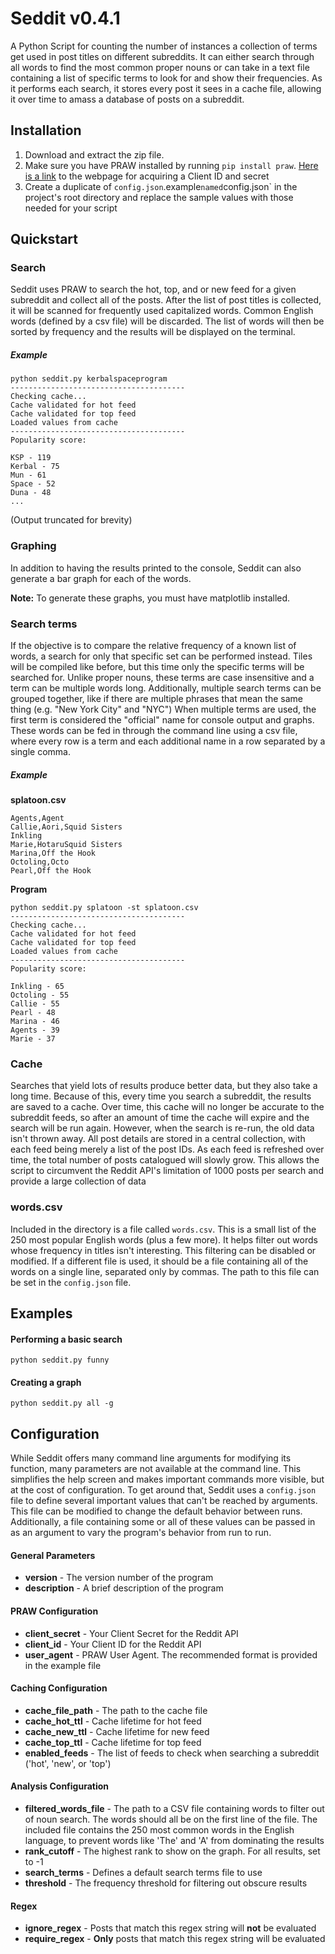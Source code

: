 # Seddit v0.4.1
A Python Script for counting the number of instances a collection of terms get used in post titles on different subreddits. 
It can either search through all words to find the most common proper nouns or can take in a text file containing a list of specific terms to look for and show their frequencies.
As it performs each search, it stores every post it sees in a cache file, allowing it over time to amass a database of posts on a subreddit.

## Installation

1. Download and extract the zip file.
2. Make sure you have PRAW installed by running `pip install praw`. [Here is a link](https://www.reddit.com/prefs/apps) to the webpage for acquiring a Client ID and secret
3. Create a duplicate of `config.json`.example` named `config.json` in the project's root directory and replace the sample values with those needed for your script 

## Quickstart

### Search

Seddit uses PRAW to search the hot, top, and or new feed for a given subreddit and collect all of the posts.
After the list of post titles is collected, it will be scanned for frequently used capitalized words.
Common English words (defined by a csv file) will be discarded.
The list of words will then be sorted by frequency and the results will be displayed on the terminal.

##### Example

```
python seddit.py kerbalspaceprogram
---------------------------------------
Checking cache...
Cache validated for hot feed
Cache validated for top feed
Loaded values from cache
---------------------------------------
Popularity score:

KSP - 119
Kerbal - 75
Mun - 61
Space - 52
Duna - 48
...
```

(Output truncated for brevity)

### Graphing

In addition to having the results printed to the console, Seddit can also generate a bar graph for each of the words.

**Note:** To generate these graphs, you must have matplotlib installed. 

### Search terms

If the objective is to compare the relative frequency of a known list of words, a search for only that specific set can be performed instead.
Tiles will be compiled like before, but this time only the specific terms will be searched for. 
Unlike proper nouns, these terms are case insensitive and a term can be multiple words long. 
Additionally, multiple search terms can be grouped together, like if there are multiple phrases that mean the same thing (e.g. "New York City" and "NYC")
When multiple terms are used, the first term is considered the "official" name for console output and graphs.
These words can be fed in through the command line using a csv file, where every row is a term and each additional name in a row separated by a single comma.

##### Example

**splatoon.csv**

```
Agents,Agent
Callie,Aori,Squid Sisters
Inkling
Marie,HotaruSquid Sisters
Marina,Off the Hook
Octoling,Octo
Pearl,Off the Hook
```

**Program**

```
python seddit.py splatoon -st splatoon.csv
---------------------------------------
Checking cache...
Cache validated for hot feed
Cache validated for top feed
Loaded values from cache
---------------------------------------
Popularity score:

Inkling - 65
Octoling - 55
Callie - 55
Pearl - 48
Marina - 46
Agents - 39
Marie - 37
```

### Cache

Searches that yield lots of results produce better data, but they also take a long time. 
Because of this, every time you search a subreddit, the results are saved to a cache. 
Over time, this cache will no longer be accurate to the subreddit feeds, so after an amount of time the cache will expire and the search will be run again.
However, when the search is re-run, the old data isn't thrown away. 
All post details are stored in a central collection, with each feed being merely a list of the post IDs. 
As each feed is refreshed over time, the total number of posts catalogued will slowly grow.
This allows the script to circumvent the Reddit API's limitation of 1000 posts per search and provide a large 
collection of data

### words.csv

Included in the directory is a file called `words.csv`. 
This is a small list of the 250 most popular English words (plus a few more). 
It helps filter out words whose frequency in titles isn't interesting. 
This filtering can be disabled or modified.
If a different file is used, it should be a file containing all of the words on a single line, separated only by commas.
The path to this file can be set in the `config.json` file.

## Examples

#### Performing a basic search

```
python seddit.py funny
```

#### Creating a graph

```
python seddit.py all -g
```

## Configuration

While Seddit offers many command line arguments for modifying its function, many parameters are not available at the command line.
This simplifies the help screen and makes important commands more visible, but at the cost of configuration.
To get around that, Seddit uses a `config.json` file to define several important values that can't be reached by arguments.
This file can be modified to change the default behavior between runs. 
Additionally, a file containing some or all of these values can be passed in as an argument to vary the program's behavior from run to run.

#### General Parameters

* **version** - The version number of the program
* **description** - A brief description of the program

#### PRAW Configuration

* **client_secret** - Your Client Secret for the Reddit API
* **client_id** - Your Client ID for the Reddit API
* **user_agent** - PRAW User Agent. The recommended format is provided in the example file

#### Caching Configuration

* **cache_file_path** - The path to the cache file
* **cache_hot_ttl** - Cache lifetime for hot feed
* **cache_new_ttl** - Cache lifetime for new feed
* **cache_top_ttl** - Cache lifetime for top feed
* **enabled_feeds** - The list of feeds to check when searching a subreddit ('hot', 'new', or 'top')

#### Analysis Configuration

* **filtered_words_file** - The path to a CSV file containing words to filter out of noun search. The words should all be on the first line of the file. The included file contains the 250 most common words in the English language, to prevent words like 'The' and 'A' from dominating the results
* **rank_cutoff** - The highest rank to show on the graph. For all results, set to -1
* **search_terms** - Defines a default search terms file to use
* **threshold** - The frequency threshold for filtering out obscure results

#### Regex

* **ignore_regex** - Posts that match this regex string will **not** be evaluated
* **require_regex** - **Only** posts that match this regex string will be evaluated
